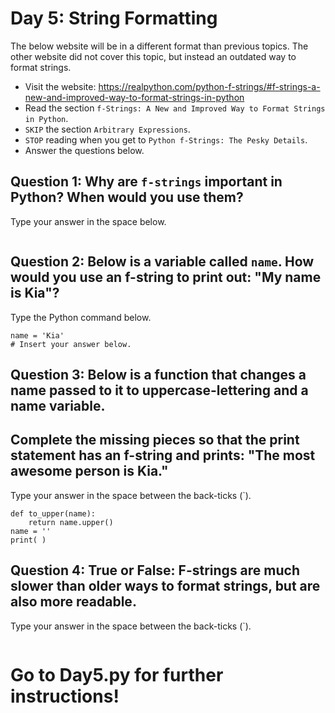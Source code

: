 # Day 5: String Formatting
The below website will be in a different format than previous topics. The other website did not cover this topic, but instead an outdated
way to format strings.
* Visit the website: https://realpython.com/python-f-strings/#f-strings-a-new-and-improved-way-to-format-strings-in-python
* Read the section `f-Strings: A New and Improved Way to Format Strings in Python`.
* `SKIP` the section `Arbitrary Expressions`.
* `STOP` reading when you get to `Python f-Strings: The Pesky Details`.
* Answer the questions below.

## Question 1: Why are `f-strings` important in Python? When would you use them?
Type your answer in the space below.
```

```

## Question 2: Below is a variable called `name`. How would you use an f-string to print out: "My name is Kia"?
Type the Python command below. 
```
name = 'Kia'
# Insert your answer below.

```

## Question 3: Below is a function that changes a name passed to it to uppercase-lettering and a name variable.
## Complete the missing pieces so that the print statement has an f-string and prints: "The most awesome person is Kia."
Type your answer in the space between the back-ticks (`).
```
def to_upper(name):
    return name.upper()
name = ''
print( )
```

## Question 4: True or False: F-strings are much slower than older ways to format strings, but are also more readable.
Type your answer in the space between the back-ticks (`).
```

```

# Go to Day5.py for further instructions!